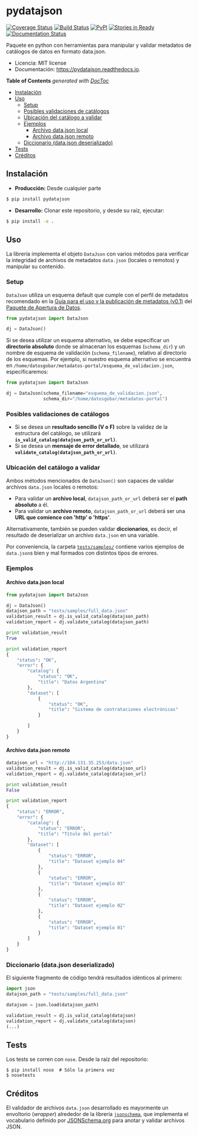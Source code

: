 pydatajson
===

[![Coverage Status](https://coveralls.io/repos/github/datosgobar/pydatajson/badge.svg?branch=master)](https://coveralls.io/github/datosgobar/pydatajson?branch=master)
[![Build Status](https://travis-ci.org/datosgobar/pydatajson.svg?branch=master)](https://travis-ci.org/datosgobar/pydatajson)
[![PyPI](https://badge.fury.io/py/pydatajson.svg)](http://badge.fury.io/py/pydatajson)
[![Stories in Ready](https://badge.waffle.io/datosgobar/pydatajson.png?label=ready&title=Ready)](https://waffle.io/datosgobar/pydatajson)
[![Documentation Status](http://readthedocs.org/projects/pydatajson/badge/?version=latest)](http://pydatajson.readthedocs.io/en/latest/?badge=latest)

Paquete en python con herramientas para manipular y validar metadatos de catálogos de datos en formato data.json.

* Licencia: MIT license
* Documentación: https://pydatajson.readthedocs.io.

<!-- START doctoc generated TOC please keep comment here to allow auto update -->
<!-- DON'T EDIT THIS SECTION, INSTEAD RE-RUN doctoc TO UPDATE -->
**Table of Contents**  *generated with [DocToc](https://github.com/thlorenz/doctoc)*

- [Instalación](#instalaci%C3%B3n)
- [Uso](#uso)
  - [Setup](#setup)
  - [Posibles validaciones de catálogos](#posibles-validaciones-de-cat%C3%A1logos)
  - [Ubicación del catálogo a validar](#ubicaci%C3%B3n-del-cat%C3%A1logo-a-validar)
  - [Ejemplos](#ejemplos)
    - [Archivo data.json local](#archivo-datajson-local)
    - [Archivo data.json remoto](#archivo-datajson-remoto)
  - [Diccionario (data.json deserializado)](#diccionario-datajson-deserializado)
- [Tests](#tests)
- [Créditos](#cr%C3%A9ditos)

<!-- END doctoc generated TOC please keep comment here to allow auto update -->

## Instalación

* **Producción:** Desde cualquier parte

```bash
$ pip install pydatajson
```

* **Desarrollo:** Clonar este repositorio, y desde su raíz, ejecutar:
```bash
$ pip install -e .
```

## Uso

La librería implementa el objeto `DataJson` con varios métodos para verificar la integridad de archivos de metadatos `data.json` (locales o remotos) y manipular su contenido.

### Setup

`DataJson` utiliza un esquema default que cumple con el perfil de metadatos recomendado en la [Guía para el uso y la publicación de metadatos (v0.1)](https://github.com/datosgobar/paquete-apertura-datos/raw/master/docs/Gu%C3%ADa%20para%20el%20uso%20y%20la%20publicaci%C3%B3n%20de%20metadatos%20(v0.1).pdf) del [Paquete de Apertura de Datos](https://github.com/datosgobar/paquete-apertura-datos).

```python
from pydatajson import DataJson

dj = DataJson()
```

Si se desea utilizar un esquema alternativo, se debe especificar un **directorio absoluto** donde se almacenan los esquemas (`schema_dir`) y un nombre de esquema de validación (`schema_filename`), relativo al directorio  de los esquemas. Por ejemplo, si nuestro esquema alternativo se encuentra en `/home/datosgobar/metadatos-portal/esquema_de_validacion.json`, especificaremos:

```python
from pydatajson import DataJson

dj = DataJson(schema_filename="esquema_de_validacion.json",
              schema_dir="/home/datosgobar/metadatos-portal")
```

### Posibles validaciones de catálogos

- Si se desea un **resultado sencillo (V o F)** sobre la validez de la estructura del catálogo, se utilizará **`is_valid_catalog(datajson_path_or_url)`**.
- Si se desea un **mensaje de error detallado**, se utilizará **`validate_catalog(datajson_path_or_url)`**.

### Ubicación del catálogo a validar

Ambos métodos mencionados de `DataJson()` son capaces de validar archivos `data.json` locales o remotos:

- Para validar un **archivo local**, `datajson_path_or_url` deberá ser el **path absoluto** a él.
- Para validar un **archivo remoto**, `datajson_path_or_url` deberá ser una **URL que comience con 'http' o 'https'**.

Alternativamente, también se pueden validar **diccionarios**, es decir, el resultado de deserializar un archivo `data.json` en una variable.

Por conveniencia, la carpeta [`tests/samples/`](tests/samples/) contiene varios ejemplos de `data.json`s bien y mal formados con distintos tipos de errores.

### Ejemplos

#### Archivo data.json local

```python
from pydatajson import DataJson

dj = DataJson()
datajson_path = "tests/samples/full_data.json"
validation_result = dj.is_valid_catalog(datajson_path)
validation_report = dj.validate_catalog(datajson_path)

print validation_result
True

print validation_report
{
    "status": "OK",
    "error": {
        "catalog": {
            "status": "OK",
            "title": "Datos Argentina"
        },
        "dataset": [
            {
                "status": "OK",
                "title": "Sistema de contrataciones electrónicas"
            }

        ]
    }
}
```

#### Archivo data.json remoto

```python
datajson_url = "http://104.131.35.253/data.json"
validation_result = dj.is_valid_catalog(datajson_url)
validation_report = dj.validate_catalog(datajson_url)

print validation_result
False

print validation_report
{
    "status": "ERROR",
    "error": {
        "catalog": {
            "status": "ERROR",
            "title": "Título del portal"
        },
        "dataset": [
            {
                "status": "ERROR",
                "title": "Dataset ejemplo 04"
            },
            {
                "status": "ERROR",
                "title": "Dataset ejemplo 03"
            },
            {
                "status": "ERROR",
                "title": "Dataset ejemplo 02"
            },
            {
                "status": "ERROR",
                "title": "Dataset ejemplo 01"
            }
        ]
    }
}
```

### Diccionario (data.json deserializado)

El siguiente fragmento de código tendrá resultados idénticos al primero:
```python
import json
datajson_path = "tests/samples/full_data.json"

datajson = json.load(datajson_path)

validation_result = dj.is_valid_catalog(datajson)
validation_report = dj.validate_catalog(datajson)
(...)

```

## Tests

Los tests se corren con `nose`. Desde la raíz del repositorio:
```
$ pip install nose  # Sólo la primera vez
$ nosetests
```

## Créditos

El validador de archivos `data.json` desarrollado es mayormente un envoltorio (*wrapper*) alrededor de la librería [`jsonschema`](https://github.com/Julian/jsonschema), que implementa el vocabulario definido por [JSONSchema.org](http://json-schema.org/) para anotar y validar archivos JSON.
